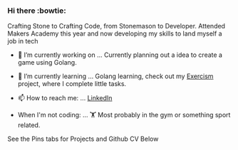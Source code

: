 ### Hi there :bowtie:

Crafting Stone to Crafting Code, from Stonemason to Developer. Attended Makers Academy this year and now developing my skills to land myself a job in tech


- 🔭 I’m currently working on ... Currently planning out a idea to create a game using Golang.
- 🌱 I’m currently learning ... Golang learning, check out my [Exercism](https://github.com/Ovy95/Ovy95-Exercism_Go_Path) project, where I complete little tasks.

- 📫 How to reach me: ... [LinkedIn](https://www.linkedin.com/in/jack-overton-40b7931a2/) 

- When I'm not coding: ... :weight_lifting: Most probably in the gym or something sport related.


See the Pins tabs for Projects and Github CV Below

